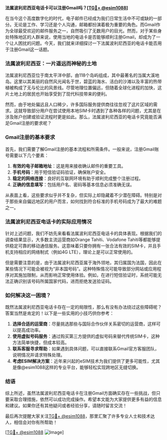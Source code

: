 **法属波利尼西亚电话卡可以注册Gmail吗？[[TG💪+ @esim1088](https://t.me/s/esim1088)]**

在当今这个高度数字化的时代，电子邮件已经成为我们日常生活中不可或缺的一部分。无论是工作、学习还是个人沟通，邮箱都扮演着极为重要的角色。而Gmail作为全球最受欢迎的邮件服务之一，自然吸引了无数用户的目光。然而，对于某些身处特殊地区的人群来说，使用当地的电话卡是否能够顺利注册Gmail，却成为了一个让人困扰的问题。今天，我们就来详细探讨一下法属波利尼西亚的电话卡能否用于注册Gmail这一话题。

### 法属波利尼西亚：一片遥远而神秘的土地

法属波利尼西亚位于南太平洋中部，由118个岛屿组成，其中最著名的当属大溪地岛。这里以其美丽的自然风光闻名于世，碧蓝的海水、洁白的沙滩以及丰富的热带植被构成了无与伦比的风景线。尽管地理位置偏远，但随着全球化进程的加快，这片土地上的居民也开始享受到了现代科技带来的便利。

然而，由于地处偏远且人口稀少，许多国际服务提供商往往忽视了这片区域的需求。这就导致部分用户在尝试使用本地SIM卡时遇到了各种各样的问题，尤其是在涉及账户创建或验证流程时更是如此。那么，法属波利尼西亚的电话卡究竟能否满足Gmail注册的要求呢？

### Gmail注册的基本要求

首先，我们需要了解Gmail注册的基本流程和所需条件。一般来说，注册Gmail账号需要以下几个要素：

1. **有效的电子邮箱地址**：这是用来接收确认邮件的重要工具。
2. **手机号码**：用于短信验证码验证，确保账户安全。
3. **稳定的网络连接**：良好的互联网环境有助于顺利完成整个注册过程。
4. **正确的信息填写**：包括用户名、密码等基本信息必须准确无误。

从表面上看，这些要求似乎并不复杂，但实际上却隐藏着不少潜在障碍。特别是对于那些来自偏远地区的用户而言，如何找到符合标准的手机号码成为了最大的难题之一。

### 法属波利尼西亚电话卡的实际应用情况

针对上述问题，我们不妨先来看看法属波利尼西亚电话卡的具体表现。根据我们的调查结果显示，大多数主流运营商如Orange Tahiti、Vodafone Tahiti等都能够提供稳定可靠的移动通信服务。这意味着只要你拥有一张合法有效的SIM卡，并且手机支持相应的网络制式（例如4G LTE），理论上是可以正常使用的。

但是需要注意的是，由于法属波利尼西亚属于海外领地，其归属国为法国，因此在某些情况下可能会被视为“非本国号码”。这种特殊情况可能导致部分网站或应用程序对其施加限制，从而影响正常使用体验。例如，在进行短信验证时，系统可能无法正确识别该号码所属国家代码，进而拒绝发送验证码。

### 如何解决这一困境？

既然法属波利尼西亚电话卡存在一定的局限性，那么有没有办法绕过这些障碍呢？答案当然是肯定的！以下是一些实用的小技巧供你参考：

1. **选择合适的运营商**：尽量挑选那些与国际合作伙伴关系密切的运营商，这样可以提高成功率。
2. **使用虚拟号码服务**：通过购买第三方提供的虚拟号码来替代传统SIM卡，这种方法简单快捷，但成本较高。
3. **联系客服寻求帮助**：如果遇到具体问题，可以直接联系Gmail官方客服团队，说明情况并请求特殊处理。
4. **考虑ESIM解决方案**：近年来兴起的eSIM技术为我们提供了更多可能性，尤其是像@esim1088这样的专业平台，能够轻松实现跨地区无缝切换。

### 结语

综上所述，虽然法属波利尼西亚电话卡在注册Gmail方面确实存在一些挑战，但只要采取合理措施，依然可以成功完成操作。希望本文能为大家提供更多有益的信息和建议。如果你还有其他疑问或者经验分享，请随时留言交流！

最后再次提醒大家关注[TG💪+ @esim1088](https://t.me/s/esim1088)，那里汇聚了许多专业人士和技术达人，相信会对你有所帮助！ 

[[TG💪+ @esim1088](https://t.me/s/esim1088) ![Image](https://i.postimg.cc/4NQfJmqS/Snipaste-2025-05-13-00-14-12.png)]